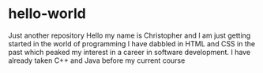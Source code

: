 # hello-world
Just another repository
Hello my name is Christopher and I am just getting started in the world of programming
I have dabbled in HTML and CSS in the past which peaked my interest in a career in 
software development. I have already taken C++ and Java before my current course
